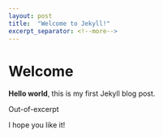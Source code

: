 ```yaml
---
layout: post
title:  "Welcome to Jekyll!"
excerpt_separator: <!--more-->
---
```


# Welcome

**Hello world**, this is my first Jekyll blog post.
<!--more-->
Out-of-excerpt

I hope you like it!